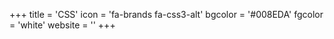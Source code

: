 +++
title = 'CSS'
icon = 'fa-brands fa-css3-alt'
bgcolor = '#008EDA'
fgcolor = 'white'
website = ''
+++